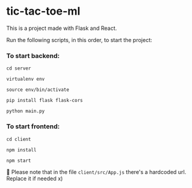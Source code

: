 
# tic-tac-toe-ml

  

This is a project made with Flask and React.

Run the following scripts, in this order, to start the project:

  

### To start backend:

```
cd server
```

```
virtualenv env
```

```
source env/bin/activate
```

```
pip install flask flask-cors
```

```
python main.py
```
  

### To start frontend:

```
cd client
```

```
npm install
```

```
npm start
```

:rotating_light: Please note that in the file `client/src/App.js` there's a hardcoded url. Replace it if needed x)
